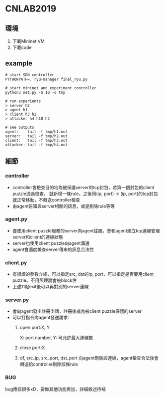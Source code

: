 # CNLAB2019

## 環境

1. 下載Mininet VM
2. 下載code

## example

```
# start SDN controller
PYTHONPATH=. ryu-manager final_ryu.py 

# start mininet and experiment controller 
python3 net.py -n 10 -o tmp

# run experients
> server h2
> agent h1
> client h3 h2
> attacker h4 h10 h2

# see outputs
agent:    tail -f tmp/h1.out
server:   tail -f tmp/h2.out
client:   tail -f tmp/h3.out
attacker: tail -f tmp/h4.out
```

## 細節

### controller

* controller會檢查目的地為被保護server的tcp封包，若第一個封包的client puzzle通過檢查，
  就新增一條rule，之後同(ip, port) -> (ip, port)的tcp封包就正常移動，不轉送controller檢查
* 由agent告知與server相關的訊息，或是刪除rule等等

### agent.py

* 要使用client puzzle服務的server向agent註冊，會和agent建立tcp連線管理server和client的連線狀態
* server也使用client puzzle向agent溝通
* agent會適度檢查server傳來的訊息合法性

### client.py

* 有很爛的參數介紹，可以指定src, dst的ip, port，可以指定是否要用client puzzle。不用照理說會被block住
* 上述11點exit後可以再對別的server連線

### server.py

* 會向agent發出註冊申請，註冊後成為被client puzzle保護的server
* 可以打指令向agent發送請求:
	1.	open port:X, Y
	
		X: port number, Y: 可允許最大連線數
	2.	close port:X
	3.	df, src_ip, src_port, dst_port
		向agent刪除該連線，agent檢查合法後會轉送給controller刪除該條rule

### BUG

bug應該很多xD，要做其他功能再加，詳細敘述待補
